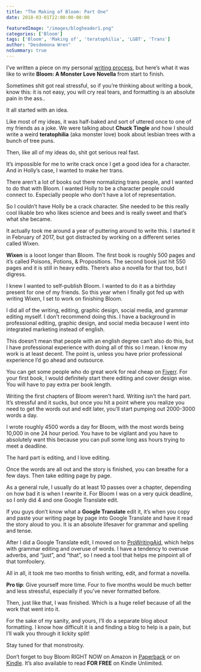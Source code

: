 ```yaml
---
title: "The Making of Bloom: Part One"
date: 2018-03-01T22:00:00-08:00

featuredImage: "/images/blogheader1.png"
categories: ['Bloom']
tags: ['Bloom', 'Making of', 'teratophilia', 'LGBT', 'Trans']
author: "Desdemona Wren"
noSummary: true
---
```

I’ve written a piece on my personal [writing process](https://wholesaleromance.tumblr.com/post/169417169175/anyways-heres-my-writing-process-thanks-for), but here’s what it was like to write **Bloom: A Monster Love Novella** from start to finish. 

Sometimes shit got real stressful, so if you’re thinking about writing a book, know this: it is not easy, you will cry real tears, and formatting is an absolute pain in the ass.. 

It all started with an idea.

Like most of my ideas, it was half-baked and sort of uttered once to one of my friends as a joke. We were talking about **Chuck Tingle** and how I should write a weird **teratophilia** (aka monster love) book about lesbian trees with a bunch of tree puns. 

Then, like all of my ideas do, shit got serious real fast.

It’s impossible for me to write crack once I get a good idea for a character. And in Holly’s case, I wanted to make her trans. 

There aren’t a lot of books out there normalizing trans people, and I wanted to do that with Bloom. I wanted Holly to be a character people could connect to. Especially people who don’t have a lot of representation. 

So I couldn’t have Holly be a crack character. She needed to be this really cool likable bro who likes science and bees and is really sweet and that’s what she became.

It actually took me around a year of puttering around to write this. I started it in February of 2017, but got distracted by working on a different series called Wixen. 

**Wixen** is a looot longer than Bloom. The first book is roughly 500 pages and it’s called Poisons, Potions, & Propositions. The second book just hit 550 pages and it is still in heavy edits. There’s also a novella for that too, but I digress.

I knew I wanted to self-publish Bloom. I wanted to do it as a birthday present for one of my friends. So this year when I finally got fed up with writing Wixen, I set to work on finishing Bloom.

I did all of the writing, editing, graphic design, social media, and grammar editing myself. I don’t recommend doing this. I have a background in professional editing, graphic design, and social media because I went into integrated marketing instead of english.

This doesn’t mean that people with an english degree can’t also do this, but I have professional experience with doing all of this so I mean. I know my work is at least decent. The point is, unless you have prior professional experience I’d go ahead and outsource.

You can get some people who do great work for real cheap on [Fiverr](https://www.fiverr.com/). For your first book, I would definitely start there editing and cover design wise. You will have to pay extra per book length.

Writing the first chapters of Bloom weren’t hard. Writing isn’t the hard part. It’s stressful and it sucks, but once you hit a point where you realize you need to get the words out and edit later, you’ll start pumping out 2000-3000 words a day.

I wrote roughly 4500 words a day for Bloom, with the most words being 10,000 in one 24 hour period. You have to be vigilant and you have to absolutely want this because you can pull some long ass hours trying to meet a deadline. 

The hard part is editing, and I love editing. 

Once the words are all out and the story is finished, you can breathe for a few days. Then take editing page by page. 

As a general rule, I usually do at least 10 passes over a chapter, depending on how bad it is when I rewrite it. For Bloom I was on a very quick deadline, so I only did 4 and one Google Translate edit.

If you guys don’t know what a **Google Translate** edit it, it’s when you copy and paste your writing page by page into Google Translate and have it read the story aloud to you. It is an absolute lifesaver for grammar and spelling and tense. 

After I did a Google Translate edit, I moved on to [ProWritingAid](https://prowritingaid.com/), which helps with grammar editing and overuse of words. I have a tendency to overuse adverbs, and “just”, and “that”, so I need a tool that helps me pinpoint all of that tomfoolery. 

All in all, it took me two months to finish writing, edit, and format a novella. 

**Pro tip**: Give yourself more time. Four to five months would be much better and less stressful, especially if you’ve never formatted before. 

Then, just like that, I was finished. Which is a huge relief because of all the work that went into it. 

For the sake of my sanity, and yours, I’ll do a separate blog about formatting. I know how difficult it is and finding a blog to help is a pain, but I’ll walk you through it lickity split! 

Stay tuned for that monstrosity.

Don’t forget to buy Bloom RIGHT NOW on Amazon in [Paperback](https://amazon.com/dp/1980433933) or on [Kindle](https://amazon.com/dp/B07B4SLH9S). It’s also available to read **FOR FREE** on Kindle Unlimited. 
